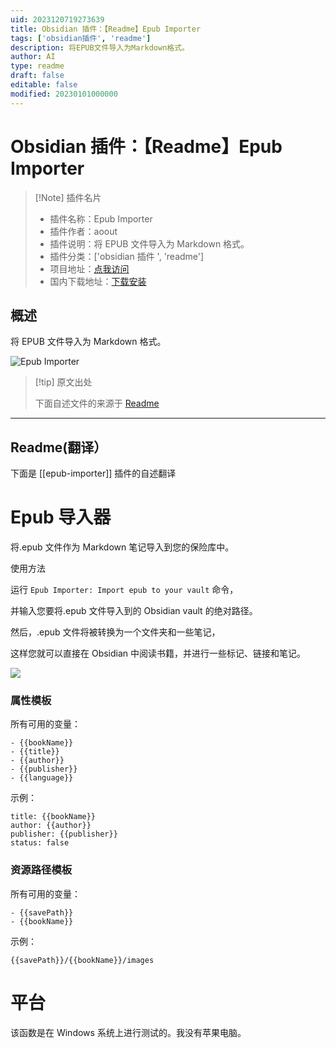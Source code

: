```yaml
---
uid: 2023120719273639
title: Obsidian 插件：【Readme】Epub Importer
tags: ['obsidian插件', 'readme']
description: 将EPUB文件导入为Markdown格式。
author: AI
type: readme
draft: false
editable: false
modified: 20230101000000
---
```


# Obsidian 插件：【Readme】Epub Importer

> [!Note] 插件名片
> - 插件名称：Epub Importer
> - 插件作者：aoout
> - 插件说明：将 EPUB 文件导入为 Markdown 格式。
> - 插件分类：['obsidian 插件 ', 'readme']
> - 项目地址：[点我访问](https://github.com/aoout/obsidian-epub-importer)
> - 国内下载地址：[下载安装](https://pkmer.cn/products/plugin/pluginMarket/?epub-importer)

## 概述

将 EPUB 文件导入为 Markdown 格式。

![Epub Importer](https://cdn.pkmer.cn/covers/epub-importer.gif)

> [!tip] 原文出处
>
>下面自述文件的来源于 [Readme](https://ghproxy.net/https://raw.githubusercontent.com/aoout/obsidian-epub-importer/master/README.md)
>

---

## Readme(翻译）

下面是 [[epub-importer]] 插件的自述翻译

# Epub 导入器

将.epub 文件作为 Markdown 笔记导入到您的保险库中。

使用方法

运行 `Epub Importer: Import epub to your vault` 命令，

并输入您要将.epub 文件导入到的 Obsidian vault 的绝对路径。

然后，.epub 文件将被转换为一个文件夹和一些笔记，

这样您就可以直接在 Obsidian 中阅读书籍，并进行一些标记、链接和笔记。

![](https://cdn.pkmer.cn/covers/epub-importer_2_0.gif)

### 属性模板

所有可用的变量：

```
- {{bookName}}
- {{title}}
- {{author}}
- {{publisher}}
- {{language}}
```

示例：

```
title: {{bookName}}
author: {{author}}
publisher: {{publisher}}
status: false
```

### 资源路径模板

所有可用的变量：

```
- {{savePath}}
- {{bookName}}
```

示例：

```
{{savePath}}/{{bookName}}/images
```

# 平台

该函数是在 Windows 系统上进行测试的。我没有苹果电脑。
